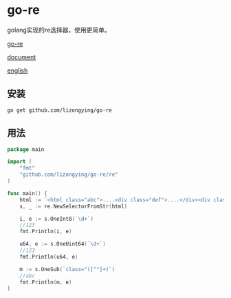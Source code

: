 # go-re

golang实现的re选择器，使用更简单。

[go-re](https://github.com/lizongying/go-re)

[document](https://pkg.go.dev/github.com/lizongying/go-re)

[english](./README.md)

## 安装

```
go get github.com/lizongying/go-re
```

## 用法

```go
package main

import (
	"fmt"
	"github.com/lizongying/go-re/re"
)

func main() {
	html := `<html class="abc">....<div class="def">....</div><div class="gkl">123</div></html>`
	s, _ := re.NewSelectorFromStr(html)

	i, e := s.OneInt8(`\d+`)
	//123
	fmt.Println(i, e)

	u64, e := s.OneUint64(`\d+`)
	//123
	fmt.Println(u64, e)

	m := s.OneSub(`class="([^"]+)`)
	//abc
	fmt.Println(m, e)
}

```